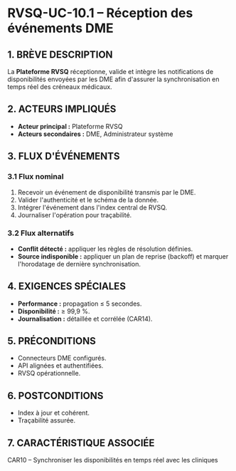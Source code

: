 # RVSQ-UC-10.1 – Réception des événements DME

## 1. BRÈVE DESCRIPTION
La **Plateforme RVSQ** réceptionne, valide et intègre les notifications de disponibilités envoyées par les DME afin d'assurer la synchronisation en temps réel des créneaux médicaux.

## 2. ACTEURS IMPLIQUÉS
- **Acteur principal :** Plateforme RVSQ
- **Acteurs secondaires :** DME, Administrateur système

## 3. FLUX D'ÉVÉNEMENTS
### 3.1 Flux nominal
1. Recevoir un événement de disponibilité transmis par le DME.
2. Valider l'authenticité et le schéma de la donnée.
3. Intégrer l'événement dans l'index central de RVSQ.
4. Journaliser l'opération pour traçabilité.

### 3.2 Flux alternatifs
- **Conflit détecté :** appliquer les règles de résolution définies.
- **Source indisponible :** appliquer un plan de reprise (backoff) et marquer l'horodatage de dernière synchronisation.

## 4. EXIGENCES SPÉCIALES
- **Performance :** propagation ≤ 5 secondes.
- **Disponibilité :** ≥ 99,9 %.
- **Journalisation :** détaillée et corrélée (CAR14).

## 5. PRÉCONDITIONS
- Connecteurs DME configurés.
- API alignées et authentifiées.
- RVSQ opérationnelle.

## 6. POSTCONDITIONS
- Index à jour et cohérent.
- Traçabilité assurée.

## 7. CARACTÉRISTIQUE ASSOCIÉE
CAR10 – Synchroniser les disponibilités en temps réel avec les cliniques
